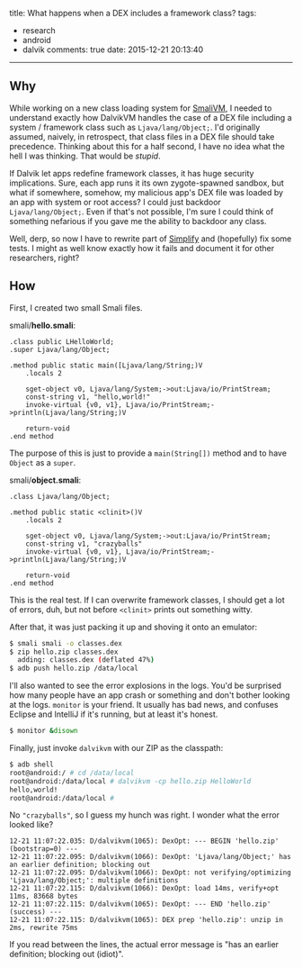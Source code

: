 title: What happens when a DEX includes a framework class?
tags:
  - research
  - android
  - dalvik
comments: true
date: 2015-12-21 20:13:40
---

## Why
While working on a new class loading system for [SmaliVM](https://github.com/CalebFenton/simplify/tree/master/smalivm), I needed to understand exactly how DalvikVM handles the case of a DEX file including a system / framework class such as `Ljava/lang/Object;`. I'd originally assumed, naively, in retrospect, that class files in a DEX file should take precedence. Thinking about this for a half second, I have no idea what the hell I was thinking. That would be _stupid_.
<!-- more -->

If Dalvik let apps redefine framework classes, it has huge security implications. Sure, each app runs it its own zygote-spawned sandbox, but what if somewhere, somehow, my malicious app's DEX file was loaded by an app with system or root access? I could just backdoor `Ljava/lang/Object;`. Even if that's not possible, I'm sure I could think of something nefarious if you gave me the ability to backdoor any class.

Well, derp, so now I have to rewrite part of [Simplify](https://github.com/CalebFenton/simplify) and (hopefully) fix some tests. I might as well know exactly how it fails and document it for other researchers, right?

## How
First, I created two small Smali files.

smali/**hello.smali**:

```smali
.class public LHelloWorld;
.super Ljava/lang/Object;

.method public static main([Ljava/lang/String;)V
    .locals 2

    sget-object v0, Ljava/lang/System;->out:Ljava/io/PrintStream;
    const-string v1, "hello,world!"
    invoke-virtual {v0, v1}, Ljava/io/PrintStream;->println(Ljava/lang/String;)V

    return-void
.end method
```

The purpose of this is just to provide a `main(String[])` method and to have `Object` as a `super`.

smali/**object.smali**:

```smali
.class Ljava/lang/Object;

.method public static <clinit>()V
    .locals 2

    sget-object v0, Ljava/lang/System;->out:Ljava/io/PrintStream;
    const-string v1, "crazyballs"
    invoke-virtual {v0, v1}, Ljava/io/PrintStream;->println(Ljava/lang/String;)V

    return-void
.end method
```

This is the real test. If I can overwrite framework classes, I should get a lot of errors, duh, but not before `<clinit>` prints out something witty.

After that, it was just packing it up and shoving it onto an emulator:

```bash
$ smali smali -o classes.dex
$ zip hello.zip classes.dex
  adding: classes.dex (deflated 47%)
$ adb push hello.zip /data/local
```

I'll also wanted to see the error explosions in the logs. You'd be surprised how many people have an app crash or something and don't bother looking at the logs. `monitor` is your friend. It usually has bad news, and confuses Eclipse and IntelliJ if it's running, but at least it's honest.

```bash
$ monitor &disown
```

Finally, just invoke `dalvikvm` with our ZIP as the classpath:

```bash
$ adb shell
root@android:/ # cd /data/local
root@android:/data/local # dalvikvm -cp hello.zip HelloWorld
hello,world!
root@android:/data/local #
```

No `"crazyballs"`, so I guess my hunch was right. I wonder what the error looked like?

```
12-21 11:07:22.035: D/dalvikvm(1065): DexOpt: --- BEGIN 'hello.zip' (bootstrap=0) ---
12-21 11:07:22.095: D/dalvikvm(1066): DexOpt: 'Ljava/lang/Object;' has an earlier definition; blocking out
12-21 11:07:22.095: D/dalvikvm(1066): DexOpt: not verifying/optimizing 'Ljava/lang/Object;': multiple definitions
12-21 11:07:22.115: D/dalvikvm(1066): DexOpt: load 14ms, verify+opt 11ms, 83668 bytes
12-21 11:07:22.115: D/dalvikvm(1065): DexOpt: --- END 'hello.zip' (success) ---
12-21 11:07:22.115: D/dalvikvm(1065): DEX prep 'hello.zip': unzip in 2ms, rewrite 75ms
```

If you read between the lines, the actual error message is "has an earlier definition; blocking out (idiot)".

